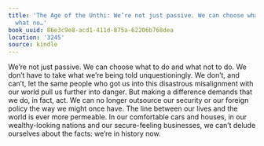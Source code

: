 ```yaml
---
title: 'The Age of the Unthi: We’re not just passive. We can choose what to do and
  what no…'
book_uuid: 86e3c9e8-acd1-411d-875a-62206b768dea
location: '3245'
source: kindle
---
```


We’re not just passive. We can choose what to do and what not to do. We don’t have to take what we’re being told unquestioningly. We don’t, and can’t, let the same people who got us into this disastrous misalignment with our world pull us further into danger. But making a difference demands that we do, in fact, act. We can no longer outsource our security or our foreign policy the way we might once have. The line between our lives and the world is ever more permeable. In our comfortable cars and houses, in our wealthy-looking nations and our secure-feeling businesses, we can’t delude ourselves about the facts: we’re in history now.